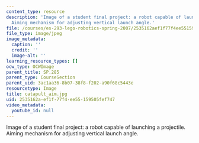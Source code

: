 ```yaml
---
content_type: resource
description: 'Image of a student final project: a robot capable of launching a projectile.
  Aiming mechanism for adjusting vertical launch angle.'
file: /courses/es-293-lego-robotics-spring-2007/2535162aef1f77f4ee55159505fef747_catapult_aim.jpg
file_type: image/jpeg
image_metadata:
  caption: ''
  credit: ''
  image-alt: ''
learning_resource_types: []
ocw_type: OCWImage
parent_title: SP.285
parent_type: CourseSection
parent_uid: 3ac1aa36-8b07-38f8-f202-a90f68c5443e
resourcetype: Image
title: catapult_aim.jpg
uid: 2535162a-ef1f-77f4-ee55-159505fef747
video_metadata:
  youtube_id: null
---
```

Image of a student final project: a robot capable of launching a projectile. Aiming mechanism for adjusting vertical launch angle.

